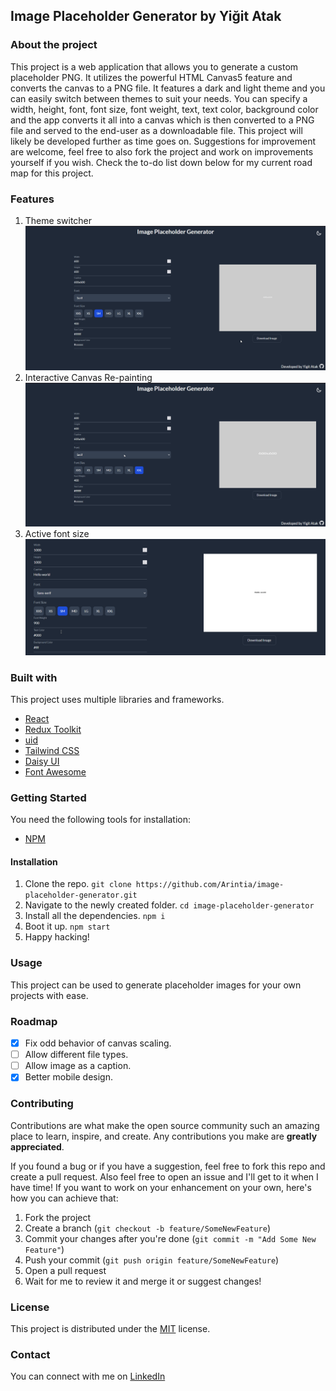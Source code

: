 ## Image Placeholder Generator by Yiğit Atak

### About the project
This project is a web application that allows you to generate a custom placeholder PNG. It utilizes the powerful HTML Canvas5 feature and converts the canvas to a PNG file. It features a dark and light theme and you can easily switch between themes to suit your needs. You can specify a width, height, font, font size, font weight, text, text color, background color and the app converts it all into a canvas which is then converted to a PNG file and served to the end-user as a downloadable file. This project will likely be developed further as time goes on. Suggestions for improvement are welcome, feel free to also fork the project and work on improvements yourself if you wish. Check the to-do list down below for my current road map for this project. 

### Features
1. Theme switcher
![Theme Switcher](./assets/themeswitcher.gif)
2. Interactive Canvas Re-painting
![Interactive Canvas](./assets/interactivecanvas.gif)
3. Active font size
![Active Font Size](./assets/activefontsize.gif)
 
### Built with
This project uses multiple libraries and frameworks.
- [React](https://tr.reactjs.org/)
- [Redux Toolkit](https://redux-toolkit.js.org/)
- [uid](https://www.npmjs.com/package/uid)
- [Tailwind CSS](https://tailwindcss.com/)
- [Daisy UI](https://daisyui.com/)
- [Font Awesome](https://fontawesome.com/)

### Getting Started
You need the following tools for installation:
- [NPM](https://www.npmjs.com/)


#### Installation
1. Clone the repo.
`git clone https://github.com/Arintia/image-placeholder-generator.git`
2. Navigate to the newly created folder.
`cd image-placeholder-generator`
3. Install all the dependencies.
`npm i`
4. Boot it up.
`npm start`
5. Happy hacking!

### Usage
This project can be used to generate placeholder images for your own projects with ease.

### Roadmap
- [X] Fix odd behavior of canvas scaling.
- [ ] Allow different file types.
- [ ] Allow image as a caption.
- [X] Better mobile design.

### Contributing
Contributions are what make the open source community such an amazing place to learn, inspire, and create. Any contributions you make are **greatly appreciated**.

If you found a bug or if you have a suggestion, feel free to fork this repo and create a pull request. Also feel free to open an issue and I'll get to it when I have time! If you want to work on your enhancement on your own, here's how you can achieve that:

1. Fork the project
2. Create a branch (`git checkout -b feature/SomeNewFeature`)
3. Commit your changes after you're done (`git commit -m "Add Some New Feature"`)
4. Push your commit (`git push origin feature/SomeNewFeature`)
5. Open a pull request
6. Wait for me to review it and merge it or suggest changes!

### License
This project is distributed under the [MIT](https://choosealicense.com/licenses/mit/) license. 

### Contact
You can connect with me on [LinkedIn](https://www.linkedin.com/in/yigitatak/)